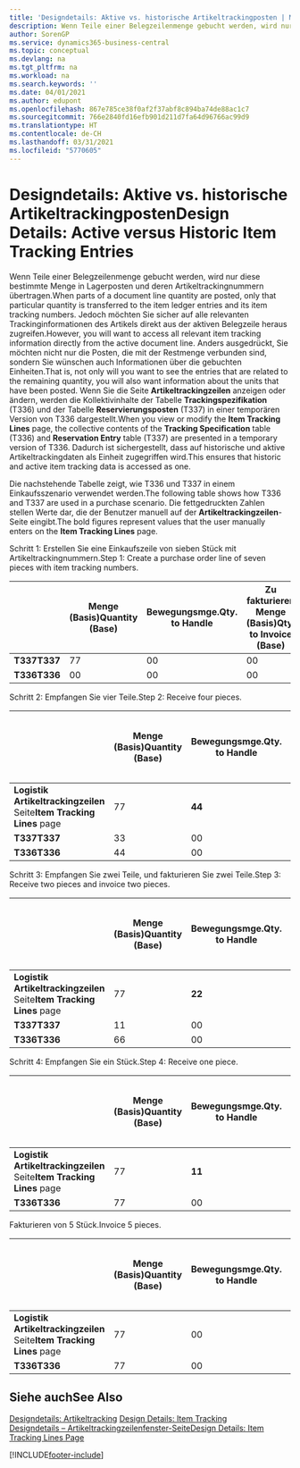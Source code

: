 ```yaml
---
title: 'Designdetails: Aktive vs. historische Artikeltrackingposten | Microsoft Docs'
description: Wenn Teile einer Belegzeilenmenge gebucht werden, wird nur diese bestimmte Menge in Lagerposten und deren Artikeltrackingnummern übertragen. Jedoch möchten Sie sicher auf alle relevanten Trackinginformationen des Artikels direkt aus der aktiven Belegzeile heraus zugreifen. Anders ausgedrückt, Sie möchten nicht nur die Posten, die mit der Restmenge verbunden sind, sondern Sie wünschen auch Informationen über die gebuchten Einheiten. Wenn Sie die Seite **Artikeltrackingzeilen** anzeigen oder ändern, werden die Kollektivinhalte der Tabelle **Trackingspezifikation** (T336) und der Tabelle **Reservierungsposten** (T337) in einer temporären Version von T336 dargestellt. Dadurch ist sichergestellt, dass auf historische und aktive Artikeltrackingdaten als Einheit zugegriffen wird.
author: SorenGP
ms.service: dynamics365-business-central
ms.topic: conceptual
ms.devlang: na
ms.tgt_pltfrm: na
ms.workload: na
ms.search.keywords: ''
ms.date: 04/01/2021
ms.author: edupont
ms.openlocfilehash: 867e785ce38f0af2f37abf8c894ba74de88ac1c7
ms.sourcegitcommit: 766e2840fd16efb901d211d7fa64d96766ac99d9
ms.translationtype: HT
ms.contentlocale: de-CH
ms.lasthandoff: 03/31/2021
ms.locfileid: "5770605"
---
```

# <a name="design-details-active-versus-historic-item-tracking-entries"></a><span data-ttu-id="9d0bc-107">Designdetails: Aktive vs. historische Artikeltrackingposten</span><span class="sxs-lookup"><span data-stu-id="9d0bc-107">Design Details: Active versus Historic Item Tracking Entries</span></span>
<span data-ttu-id="9d0bc-108">Wenn Teile einer Belegzeilenmenge gebucht werden, wird nur diese bestimmte Menge in Lagerposten und deren Artikeltrackingnummern übertragen.</span><span class="sxs-lookup"><span data-stu-id="9d0bc-108">When parts of a document line quantity are posted, only that particular quantity is transferred to the item ledger entries and its item tracking numbers.</span></span> <span data-ttu-id="9d0bc-109">Jedoch möchten Sie sicher auf alle relevanten Trackinginformationen des Artikels direkt aus der aktiven Belegzeile heraus zugreifen.</span><span class="sxs-lookup"><span data-stu-id="9d0bc-109">However, you will want to access all relevant item tracking information directly from the active document line.</span></span> <span data-ttu-id="9d0bc-110">Anders ausgedrückt, Sie möchten nicht nur die Posten, die mit der Restmenge verbunden sind, sondern Sie wünschen auch Informationen über die gebuchten Einheiten.</span><span class="sxs-lookup"><span data-stu-id="9d0bc-110">That is, not only will you want to see the entries that are related to the remaining quantity, you will also want information about the units that have been posted.</span></span> <span data-ttu-id="9d0bc-111">Wenn Sie die Seite **Artikeltrackingzeilen** anzeigen oder ändern, werden die Kollektivinhalte der Tabelle **Trackingspezifikation** (T336) und der Tabelle **Reservierungsposten** (T337) in einer temporären Version von T336 dargestellt.</span><span class="sxs-lookup"><span data-stu-id="9d0bc-111">When you view or modify the **Item Tracking Lines** page, the collective contents of the **Tracking Specification** table (T336) and **Reservation Entry** table (T337) are presented in a temporary version of T336.</span></span> <span data-ttu-id="9d0bc-112">Dadurch ist sichergestellt, dass auf historische und aktive Artikeltrackingdaten als Einheit zugegriffen wird.</span><span class="sxs-lookup"><span data-stu-id="9d0bc-112">This ensures that historic and active item tracking data is accessed as one.</span></span>  

 <span data-ttu-id="9d0bc-113">Die nachstehende Tabelle zeigt, wie T336 und T337 in einem Einkaufsszenario verwendet werden.</span><span class="sxs-lookup"><span data-stu-id="9d0bc-113">The following table shows how T336 and T337 are used in a purchase scenario.</span></span> <span data-ttu-id="9d0bc-114">Die fettgedruckten Zahlen stellen Werte dar, die der Benutzer manuell auf der **Artikeltrackingzeilen**-Seite eingibt.</span><span class="sxs-lookup"><span data-stu-id="9d0bc-114">The bold figures represent values that the user manually enters on the **Item Tracking Lines** page.</span></span>  

 <span data-ttu-id="9d0bc-115">Schritt 1: Erstellen Sie eine Einkaufszeile von sieben Stück mit Artikeltrackingnummern.</span><span class="sxs-lookup"><span data-stu-id="9d0bc-115">Step 1: Create a purchase order line of seven pieces with item tracking numbers.</span></span>  

||<span data-ttu-id="9d0bc-116">**Menge (Basis)**</span><span class="sxs-lookup"><span data-stu-id="9d0bc-116">**Quantity (Base)**</span></span>|<span data-ttu-id="9d0bc-117">**Bewegungsmge.**</span><span class="sxs-lookup"><span data-stu-id="9d0bc-117">**Qty. to Handle**</span></span>|<span data-ttu-id="9d0bc-118">**Zu fakturieren Menge (Basis)**</span><span class="sxs-lookup"><span data-stu-id="9d0bc-118">**Qty. to Invoice (Base)**</span></span>|<span data-ttu-id="9d0bc-119">**Geb. Bewegungsmenge (Basis)**</span><span class="sxs-lookup"><span data-stu-id="9d0bc-119">**Quantity Handled (Base)**</span></span>|<span data-ttu-id="9d0bc-120">**Fakturierte Menge (Basis)**</span><span class="sxs-lookup"><span data-stu-id="9d0bc-120">**Quantity Invoiced (Base)**</span></span>|  
|-|----------------------------------------------|--------------------------------------------|------------------------------------------------------|-------------------------------------------------------|--------------------------------------------------------|  
|<span data-ttu-id="9d0bc-121">**T337**</span><span class="sxs-lookup"><span data-stu-id="9d0bc-121">**T337**</span></span>|<span data-ttu-id="9d0bc-122">7</span><span class="sxs-lookup"><span data-stu-id="9d0bc-122">7</span></span>|<span data-ttu-id="9d0bc-123">0</span><span class="sxs-lookup"><span data-stu-id="9d0bc-123">0</span></span>|<span data-ttu-id="9d0bc-124">0</span><span class="sxs-lookup"><span data-stu-id="9d0bc-124">0</span></span>|<span data-ttu-id="9d0bc-125">0</span><span class="sxs-lookup"><span data-stu-id="9d0bc-125">0</span></span>|<span data-ttu-id="9d0bc-126">0</span><span class="sxs-lookup"><span data-stu-id="9d0bc-126">0</span></span>|  
|<span data-ttu-id="9d0bc-127">**T336**</span><span class="sxs-lookup"><span data-stu-id="9d0bc-127">**T336**</span></span>|<span data-ttu-id="9d0bc-128">0</span><span class="sxs-lookup"><span data-stu-id="9d0bc-128">0</span></span>|<span data-ttu-id="9d0bc-129">0</span><span class="sxs-lookup"><span data-stu-id="9d0bc-129">0</span></span>|<span data-ttu-id="9d0bc-130">0</span><span class="sxs-lookup"><span data-stu-id="9d0bc-130">0</span></span>|<span data-ttu-id="9d0bc-131">0</span><span class="sxs-lookup"><span data-stu-id="9d0bc-131">0</span></span>|<span data-ttu-id="9d0bc-132">0</span><span class="sxs-lookup"><span data-stu-id="9d0bc-132">0</span></span>|  

 <span data-ttu-id="9d0bc-133">Schritt 2: Empfangen Sie vier Teile.</span><span class="sxs-lookup"><span data-stu-id="9d0bc-133">Step 2: Receive four pieces.</span></span>  

||<span data-ttu-id="9d0bc-134">**Menge (Basis)**</span><span class="sxs-lookup"><span data-stu-id="9d0bc-134">**Quantity (Base)**</span></span>|<span data-ttu-id="9d0bc-135">**Bewegungsmge.**</span><span class="sxs-lookup"><span data-stu-id="9d0bc-135">**Qty. to Handle**</span></span>|<span data-ttu-id="9d0bc-136">**Zu fakturieren Menge (Basis)**</span><span class="sxs-lookup"><span data-stu-id="9d0bc-136">**Qty. to Invoice (Base)**</span></span>|<span data-ttu-id="9d0bc-137">**Geb. Bewegungsmenge (Basis)**</span><span class="sxs-lookup"><span data-stu-id="9d0bc-137">**Quantity Handled (Base)**</span></span>|<span data-ttu-id="9d0bc-138">**Fakturierte Menge (Basis)**</span><span class="sxs-lookup"><span data-stu-id="9d0bc-138">**Quantity Invoiced (Base)**</span></span>|  
|-|----------------------------------------------|--------------------------------------------|------------------------------------------------------|-------------------------------------------------------|--------------------------------------------------------|  
|<span data-ttu-id="9d0bc-139">**Logistik Artikeltrackingzeilen** Seite</span><span class="sxs-lookup"><span data-stu-id="9d0bc-139">**Item Tracking Lines** page</span></span>|<span data-ttu-id="9d0bc-140">7</span><span class="sxs-lookup"><span data-stu-id="9d0bc-140">7</span></span>|<span data-ttu-id="9d0bc-141">**4**</span><span class="sxs-lookup"><span data-stu-id="9d0bc-141">**4**</span></span>|<span data-ttu-id="9d0bc-142">**0**</span><span class="sxs-lookup"><span data-stu-id="9d0bc-142">**0**</span></span>|<span data-ttu-id="9d0bc-143">0</span><span class="sxs-lookup"><span data-stu-id="9d0bc-143">0</span></span>|<span data-ttu-id="9d0bc-144">0</span><span class="sxs-lookup"><span data-stu-id="9d0bc-144">0</span></span>|  
|<span data-ttu-id="9d0bc-145">**T337**</span><span class="sxs-lookup"><span data-stu-id="9d0bc-145">**T337**</span></span>|<span data-ttu-id="9d0bc-146">3</span><span class="sxs-lookup"><span data-stu-id="9d0bc-146">3</span></span>|<span data-ttu-id="9d0bc-147">0</span><span class="sxs-lookup"><span data-stu-id="9d0bc-147">0</span></span>|<span data-ttu-id="9d0bc-148">0</span><span class="sxs-lookup"><span data-stu-id="9d0bc-148">0</span></span>|<span data-ttu-id="9d0bc-149">0</span><span class="sxs-lookup"><span data-stu-id="9d0bc-149">0</span></span>|<span data-ttu-id="9d0bc-150">0</span><span class="sxs-lookup"><span data-stu-id="9d0bc-150">0</span></span>|  
|<span data-ttu-id="9d0bc-151">**T336**</span><span class="sxs-lookup"><span data-stu-id="9d0bc-151">**T336**</span></span>|<span data-ttu-id="9d0bc-152">4</span><span class="sxs-lookup"><span data-stu-id="9d0bc-152">4</span></span>|<span data-ttu-id="9d0bc-153">0</span><span class="sxs-lookup"><span data-stu-id="9d0bc-153">0</span></span>|<span data-ttu-id="9d0bc-154">0</span><span class="sxs-lookup"><span data-stu-id="9d0bc-154">0</span></span>|<span data-ttu-id="9d0bc-155">4</span><span class="sxs-lookup"><span data-stu-id="9d0bc-155">4</span></span>|<span data-ttu-id="9d0bc-156">0</span><span class="sxs-lookup"><span data-stu-id="9d0bc-156">0</span></span>|  

 <span data-ttu-id="9d0bc-157">Schritt 3: Empfangen Sie zwei Teile, und fakturieren Sie zwei Teile.</span><span class="sxs-lookup"><span data-stu-id="9d0bc-157">Step 3: Receive two pieces and invoice two pieces.</span></span>  

||<span data-ttu-id="9d0bc-158">**Menge (Basis)**</span><span class="sxs-lookup"><span data-stu-id="9d0bc-158">**Quantity (Base)**</span></span>|<span data-ttu-id="9d0bc-159">**Bewegungsmge.**</span><span class="sxs-lookup"><span data-stu-id="9d0bc-159">**Qty. to Handle**</span></span>|<span data-ttu-id="9d0bc-160">**Zu fakturieren Menge (Basis)**</span><span class="sxs-lookup"><span data-stu-id="9d0bc-160">**Qty. to Invoice (Base)**</span></span>|<span data-ttu-id="9d0bc-161">**Geb. Bewegungsmenge (Basis)**</span><span class="sxs-lookup"><span data-stu-id="9d0bc-161">**Quantity Handled (Base)**</span></span>|<span data-ttu-id="9d0bc-162">**Fakturierte Menge (Basis)**</span><span class="sxs-lookup"><span data-stu-id="9d0bc-162">**Quantity Invoiced (Base)**</span></span>|  
|-|----------------------------------------------|--------------------------------------------|------------------------------------------------------|-------------------------------------------------------|--------------------------------------------------------|  
|<span data-ttu-id="9d0bc-163">**Logistik Artikeltrackingzeilen** Seite</span><span class="sxs-lookup"><span data-stu-id="9d0bc-163">**Item Tracking Lines** page</span></span>|<span data-ttu-id="9d0bc-164">7</span><span class="sxs-lookup"><span data-stu-id="9d0bc-164">7</span></span>|<span data-ttu-id="9d0bc-165">**2**</span><span class="sxs-lookup"><span data-stu-id="9d0bc-165">**2**</span></span>|<span data-ttu-id="9d0bc-166">**2**</span><span class="sxs-lookup"><span data-stu-id="9d0bc-166">**2**</span></span>|<span data-ttu-id="9d0bc-167">4</span><span class="sxs-lookup"><span data-stu-id="9d0bc-167">4</span></span>|<span data-ttu-id="9d0bc-168">0</span><span class="sxs-lookup"><span data-stu-id="9d0bc-168">0</span></span>|  
|<span data-ttu-id="9d0bc-169">**T337**</span><span class="sxs-lookup"><span data-stu-id="9d0bc-169">**T337**</span></span>|<span data-ttu-id="9d0bc-170">1</span><span class="sxs-lookup"><span data-stu-id="9d0bc-170">1</span></span>|<span data-ttu-id="9d0bc-171">0</span><span class="sxs-lookup"><span data-stu-id="9d0bc-171">0</span></span>|<span data-ttu-id="9d0bc-172">0</span><span class="sxs-lookup"><span data-stu-id="9d0bc-172">0</span></span>|<span data-ttu-id="9d0bc-173">0</span><span class="sxs-lookup"><span data-stu-id="9d0bc-173">0</span></span>|<span data-ttu-id="9d0bc-174">0</span><span class="sxs-lookup"><span data-stu-id="9d0bc-174">0</span></span>|  
|<span data-ttu-id="9d0bc-175">**T336**</span><span class="sxs-lookup"><span data-stu-id="9d0bc-175">**T336**</span></span>|<span data-ttu-id="9d0bc-176">6</span><span class="sxs-lookup"><span data-stu-id="9d0bc-176">6</span></span>|<span data-ttu-id="9d0bc-177">0</span><span class="sxs-lookup"><span data-stu-id="9d0bc-177">0</span></span>|<span data-ttu-id="9d0bc-178">0</span><span class="sxs-lookup"><span data-stu-id="9d0bc-178">0</span></span>|<span data-ttu-id="9d0bc-179">6</span><span class="sxs-lookup"><span data-stu-id="9d0bc-179">6</span></span>|<span data-ttu-id="9d0bc-180">2</span><span class="sxs-lookup"><span data-stu-id="9d0bc-180">2</span></span>|  

 <span data-ttu-id="9d0bc-181">Schritt 4: Empfangen Sie ein Stück.</span><span class="sxs-lookup"><span data-stu-id="9d0bc-181">Step 4: Receive one piece.</span></span>  

||<span data-ttu-id="9d0bc-182">**Menge (Basis)**</span><span class="sxs-lookup"><span data-stu-id="9d0bc-182">**Quantity (Base)**</span></span>|<span data-ttu-id="9d0bc-183">**Bewegungsmge.**</span><span class="sxs-lookup"><span data-stu-id="9d0bc-183">**Qty. to Handle**</span></span>|<span data-ttu-id="9d0bc-184">**Zu fakturieren Menge (Basis)**</span><span class="sxs-lookup"><span data-stu-id="9d0bc-184">**Qty. to Invoice (Base)**</span></span>|<span data-ttu-id="9d0bc-185">**Geb. Bewegungsmenge (Basis)**</span><span class="sxs-lookup"><span data-stu-id="9d0bc-185">**Quantity Handled (Base)**</span></span>|<span data-ttu-id="9d0bc-186">**Fakturierte Menge (Basis)**</span><span class="sxs-lookup"><span data-stu-id="9d0bc-186">**Quantity Invoiced (Base)**</span></span>|  
|-|----------------------------------------------|--------------------------------------------|------------------------------------------------------|-------------------------------------------------------|--------------------------------------------------------|  
|<span data-ttu-id="9d0bc-187">**Logistik Artikeltrackingzeilen** Seite</span><span class="sxs-lookup"><span data-stu-id="9d0bc-187">**Item Tracking Lines** page</span></span>|<span data-ttu-id="9d0bc-188">7</span><span class="sxs-lookup"><span data-stu-id="9d0bc-188">7</span></span>|<span data-ttu-id="9d0bc-189">**1**</span><span class="sxs-lookup"><span data-stu-id="9d0bc-189">**1**</span></span>|<span data-ttu-id="9d0bc-190">**0**</span><span class="sxs-lookup"><span data-stu-id="9d0bc-190">**0**</span></span>|<span data-ttu-id="9d0bc-191">6</span><span class="sxs-lookup"><span data-stu-id="9d0bc-191">6</span></span>|<span data-ttu-id="9d0bc-192">2</span><span class="sxs-lookup"><span data-stu-id="9d0bc-192">2</span></span>|  
|<span data-ttu-id="9d0bc-193">**T336**</span><span class="sxs-lookup"><span data-stu-id="9d0bc-193">**T336**</span></span>|<span data-ttu-id="9d0bc-194">7</span><span class="sxs-lookup"><span data-stu-id="9d0bc-194">7</span></span>|<span data-ttu-id="9d0bc-195">0</span><span class="sxs-lookup"><span data-stu-id="9d0bc-195">0</span></span>|<span data-ttu-id="9d0bc-196">0</span><span class="sxs-lookup"><span data-stu-id="9d0bc-196">0</span></span>|<span data-ttu-id="9d0bc-197">7</span><span class="sxs-lookup"><span data-stu-id="9d0bc-197">7</span></span>|<span data-ttu-id="9d0bc-198">2</span><span class="sxs-lookup"><span data-stu-id="9d0bc-198">2</span></span>|  

 <span data-ttu-id="9d0bc-199">Fakturieren von 5 Stück.</span><span class="sxs-lookup"><span data-stu-id="9d0bc-199">Invoice 5 pieces.</span></span>  

||<span data-ttu-id="9d0bc-200">**Menge (Basis)**</span><span class="sxs-lookup"><span data-stu-id="9d0bc-200">**Quantity (Base)**</span></span>|<span data-ttu-id="9d0bc-201">**Bewegungsmge.**</span><span class="sxs-lookup"><span data-stu-id="9d0bc-201">**Qty. to Handle**</span></span>|<span data-ttu-id="9d0bc-202">**Zu fakturieren Menge (Basis)**</span><span class="sxs-lookup"><span data-stu-id="9d0bc-202">**Qty. to Invoice (Base)**</span></span>|<span data-ttu-id="9d0bc-203">**Geb. Bewegungsmenge (Basis)**</span><span class="sxs-lookup"><span data-stu-id="9d0bc-203">**Quantity Handled (Base)**</span></span>|<span data-ttu-id="9d0bc-204">**Fakturierte Menge (Basis)**</span><span class="sxs-lookup"><span data-stu-id="9d0bc-204">**Quantity Invoiced (Base)**</span></span>|  
|-|----------------------------------------------|--------------------------------------------|------------------------------------------------------|-------------------------------------------------------|--------------------------------------------------------|  
|<span data-ttu-id="9d0bc-205">**Logistik Artikeltrackingzeilen** Seite</span><span class="sxs-lookup"><span data-stu-id="9d0bc-205">**Item Tracking Lines** page</span></span>|<span data-ttu-id="9d0bc-206">7</span><span class="sxs-lookup"><span data-stu-id="9d0bc-206">7</span></span>|<span data-ttu-id="9d0bc-207">0</span><span class="sxs-lookup"><span data-stu-id="9d0bc-207">0</span></span>|<span data-ttu-id="9d0bc-208">**5**</span><span class="sxs-lookup"><span data-stu-id="9d0bc-208">**5**</span></span>|<span data-ttu-id="9d0bc-209">7</span><span class="sxs-lookup"><span data-stu-id="9d0bc-209">7</span></span>|<span data-ttu-id="9d0bc-210">2</span><span class="sxs-lookup"><span data-stu-id="9d0bc-210">2</span></span>|  
|<span data-ttu-id="9d0bc-211">**T336**</span><span class="sxs-lookup"><span data-stu-id="9d0bc-211">**T336**</span></span>|<span data-ttu-id="9d0bc-212">7</span><span class="sxs-lookup"><span data-stu-id="9d0bc-212">7</span></span>|<span data-ttu-id="9d0bc-213">0</span><span class="sxs-lookup"><span data-stu-id="9d0bc-213">0</span></span>|<span data-ttu-id="9d0bc-214">0</span><span class="sxs-lookup"><span data-stu-id="9d0bc-214">0</span></span>|<span data-ttu-id="9d0bc-215">7</span><span class="sxs-lookup"><span data-stu-id="9d0bc-215">7</span></span>|<span data-ttu-id="9d0bc-216">7</span><span class="sxs-lookup"><span data-stu-id="9d0bc-216">7</span></span>|  

## <a name="see-also"></a><span data-ttu-id="9d0bc-217">Siehe auch</span><span class="sxs-lookup"><span data-stu-id="9d0bc-217">See Also</span></span>  
 <span data-ttu-id="9d0bc-218">[Designdetails: Artikeltracking](design-details-item-tracking.md) </span><span class="sxs-lookup"><span data-stu-id="9d0bc-218">[Design Details: Item Tracking](design-details-item-tracking.md) </span></span>  
 [<span data-ttu-id="9d0bc-219">Designdetails – Artikeltrackingzeilenfenster-Seite</span><span class="sxs-lookup"><span data-stu-id="9d0bc-219">Design Details: Item Tracking Lines Page</span></span>](design-details-item-tracking-lines-window.md)


[!INCLUDE[footer-include](includes/footer-banner.md)]